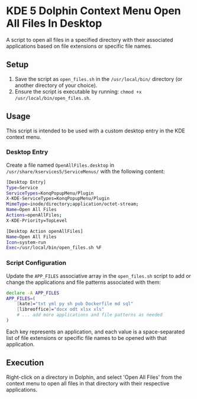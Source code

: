 # KDE 5 Dolphin Context Menu Open All Files In Desktop

A script to open all files in a specified directory with their associated applications based on file extensions or specific file names.

## Setup

1. Save the script as `open_files.sh` in the `/usr/local/bin/` directory (or another directory of your choice).
2. Ensure the script is executable by running: `chmod +x /usr/local/bin/open_files.sh`.

## Usage

This script is intended to be used with a custom desktop entry in the KDE context menu.

### Desktop Entry

Create a file named `OpenAllFiles.desktop` in `/usr/share/kservices5/ServiceMenus/` with the following content:

```bash
[Desktop Entry]
Type=Service
ServiceTypes=KonqPopupMenu/Plugin
X-KDE-ServiceTypes=KonqPopupMenu/Plugin
MimeType=inode/directory;application/octet-stream;
Name=Open All Files
Actions=openAllFiles;
X-KDE-Priority=TopLevel

[Desktop Action openAllFiles]
Name=Open All Files
Icon=system-run
Exec=/usr/local/bin/open_files.sh %F
```

### Script Configuration

Update the `APP_FILES` associative array in the `open_files.sh` script to add or change the applications and file patterns associated with them:

```bash
declare -A APP_FILES
APP_FILES=(
    [kate]="txt yml py sh pub Dockerfile md sql"
    [libreoffice]="docx odt xlsx xls"
    # ... add more applications and file patterns as needed
)
```
Each key represents an application, and each value is a space-separated list of file extensions or specific file names to be opened with that application.

## Execution

Right-click on a directory in Dolphin, and select 'Open All Files' from the context menu to open all files in that directory with their respective applications.
